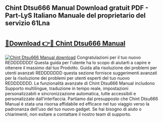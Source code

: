 ## Chint Dtsu666 Manual Download gratuit PDF - Part-LyS Italiano Manuale del proprietario del servizio 61Lna

# <h2><a href="http://dfc3gt.blite.top/?on=Chint+Dtsu666+Manual">🔗Download 👉🔴 Chint Dtsu666 Manual</a></h2>

[![Chint Dtsu666 Manual download](https://i.imgur.com/lujVjoI.png)](http://dfc3gt.blite.top/?on=Chint+Dtsu666+Manual)
Congratulazioni per il tuo nuovo REDDDDDDD! Questa guida per l'utente ha lo scopo di aiutarti a capire e ottenere il massimo dal tuo Prodotto. Guida alla risoluzione dei problemi per utenti avanzati REDDDDDDD questa sezione fornisce suggerimenti avanzati per la risoluzione dei problemi per utenti esperti del tuo nuovo REDDDDDDD. Le funzionalità avanzate di Chint Dtsu666 Manual includono Supporto multilingue, traduzione in tempo reale, impostazioni personalizzabili e sincronizzazione automatica, tutte accessibili e personalizzate dall'interfaccia. Partiamo dal presupposto che Chint Dtsu666 Manual è stata una risorsa affidabile ed efficace nel tuo viaggio verso la padronanza dell'uso del tuo nuovo gadget. Se hai bisogno di aiuto o chiarimenti, non esitare a contattare il nostro team di supporto.
